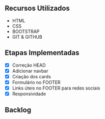 ## Recursos Utilizados

- HTML
- CSS
- BOOTSTRAP
- GIT & GITHUB

## Etapas Implementadas

- [x] Correção HEAD
- [x] Adicionar navbar
- [x] Criação dos cards
- [x] Formulário no FOOTER
- [x] Links úteis no FOOTER para redes sociais
- [x] Responsividade

## Backlog
